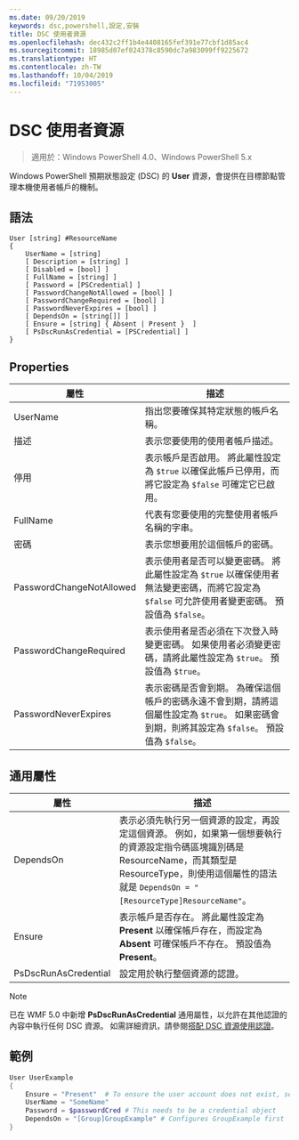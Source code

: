 ```yaml
---
ms.date: 09/20/2019
keywords: dsc,powershell,設定,安裝
title: DSC 使用者資源
ms.openlocfilehash: dec432c2ff1b4e4408165fef391e77cbf1d85ac4
ms.sourcegitcommit: 18985d07ef024378c8590dc7a983099ff9225672
ms.translationtype: HT
ms.contentlocale: zh-TW
ms.lasthandoff: 10/04/2019
ms.locfileid: "71953005"
---
```

# <a name="dsc-user-resource"></a>DSC 使用者資源

> 適用於：Windows PowerShell 4.0、Windows PowerShell 5.x

Windows PowerShell 預期狀態設定 (DSC) 的 **User** 資源，會提供在目標節點管理本機使用者帳戶的機制。

## <a name="syntax"></a>語法

```Syntax
User [string] #ResourceName
{
    UserName = [string]
    [ Description = [string] ]
    [ Disabled = [bool] ]
    [ FullName = [string] ]
    [ Password = [PSCredential] ]
    [ PasswordChangeNotAllowed = [bool] ]
    [ PasswordChangeRequired = [bool] ]
    [ PasswordNeverExpires = [bool] ]
    [ DependsOn = [string[]] ]
    [ Ensure = [string] { Absent | Present }  ]
    [ PsDscRunAsCredential = [PSCredential] ]
}
```

## <a name="properties"></a>Properties

|屬性 |描述 |
|---|---|
|UserName |指出您要確保其特定狀態的帳戶名稱。 |
|描述 |表示您要使用的使用者帳戶描述。 |
|停用 |表示帳戶是否啟用。 將此屬性設定為 `$true` 以確保此帳戶已停用，而將它設定為 `$false` 可確定它已啟用。 |
|FullName |代表有您要使用的完整使用者帳戶名稱的字串。 |
|密碼 |表示您想要用於這個帳戶的密碼。 |
|PasswordChangeNotAllowed |表示使用者是否可以變更密碼。 將此屬性設定為 `$true` 以確保使用者無法變更密碼，而將它設定為 `$false` 可允許使用者變更密碼。 預設值為 `$false`。 |
|PasswordChangeRequired |表示使用者是否必須在下次登入時變更密碼。 如果使用者必須變更密碼，請將此屬性設定為 `$true`。 預設值為 `$true`。 |
|PasswordNeverExpires |表示密碼是否會到期。 為確保這個帳戶的密碼永遠不會到期，請將這個屬性設定為 `$true`。 如果密碼會到期，則將其設定為 `$false`。 預設值為 `$false`。 |

## <a name="common-properties"></a>通用屬性

|屬性 |描述 |
|---|---|
|DependsOn |表示必須先執行另一個資源的設定，再設定這個資源。 例如，如果第一個想要執行的資源設定指令碼區塊識別碼是 ResourceName，而其類型是 ResourceType，則使用這個屬性的語法就是 `DependsOn = "[ResourceType]ResourceName"`。 |
|Ensure |表示帳戶是否存在。 將此屬性設定為 **Present** 以確保帳戶存在，而設定為 **Absent** 可確保帳戶不存在。 預設值為 **Present**。 |
|PsDscRunAsCredential |設定用於執行整個資源的認證。 |

> [!NOTE]
> 已在 WMF 5.0 中新增 **PsDscRunAsCredential** 通用屬性，以允許在其他認證的內容中執行任何 DSC 資源。 如需詳細資訊，請參閱[搭配 DSC 資源使用認證](../../../configurations/runasuser.md)。

## <a name="example"></a>範例

```powershell
User UserExample
{
    Ensure = "Present"  # To ensure the user account does not exist, set Ensure to "Absent"
    UserName = "SomeName"
    Password = $passwordCred # This needs to be a credential object
    DependsOn = "[Group]GroupExample" # Configures GroupExample first
}
```